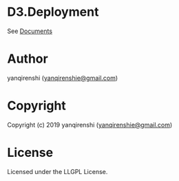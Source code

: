 # D3.Deployment

See [Documents](https://yanqirenshi.github.io/D3.Deployment/)

# Author

yanqirenshi (yanqirenshie@gmail.com)

# Copyright

Copyright (c) 2019 yanqirenshi (yanqirenshie@gmail.com)

# License

Licensed under the LLGPL License.
